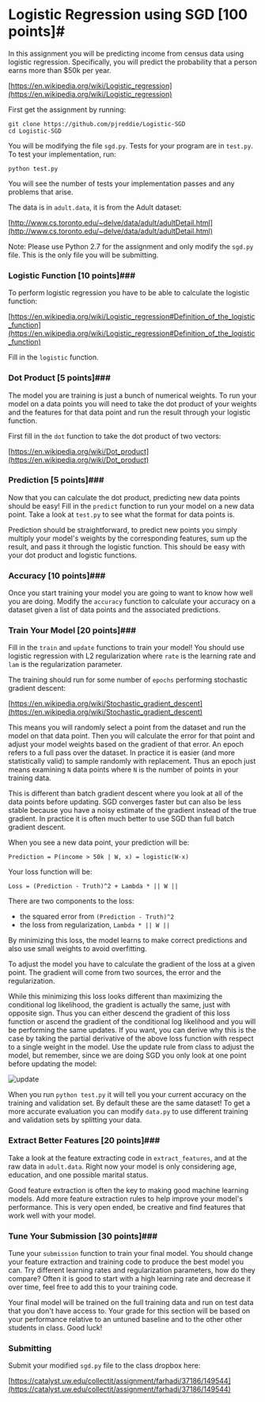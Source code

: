 # Logistic Regression using SGD [100 points]#

In this assignment you will be predicting income from census data using logistic regression. Specifically, you will predict the probability that a person earns more than $50k per year.

[https://en.wikipedia.org/wiki/Logistic_regression](https://en.wikipedia.org/wiki/Logistic_regression)

First get the assignment by running:
    
    git clone https://github.com/pjreddie/Logistic-SGD
    cd Logistic-SGD

You will be modifying the file `sgd.py`. Tests for your program are in `test.py`. To test your implementation, run:

    python test.py

You will see the number of tests your implementation passes and any problems that arise.

The data is in `adult.data`, it is from the Adult dataset:

[http://www.cs.toronto.edu/~delve/data/adult/adultDetail.html](http://www.cs.toronto.edu/~delve/data/adult/adultDetail.html)

Note: Please use Python 2.7 for the assignment and only modify the `sgd.py` file. This is the only file you will be submitting.

### Logistic Function [10 points]###

To perform logistic regression you have to be able to calculate the logistic function:

[https://en.wikipedia.org/wiki/Logistic_regression#Definition_of_the_logistic_function](https://en.wikipedia.org/wiki/Logistic_regression#Definition_of_the_logistic_function)

Fill in the `logistic` function.

### Dot Product [5 points]###

The model you are training is just a bunch of numerical weights. To run your model on a data points you will need to take the dot product of your weights and the features for that data point and run the result through your logistic function.

First fill in the `dot` function to take the dot product of two vectors:

[https://en.wikipedia.org/wiki/Dot_product](https://en.wikipedia.org/wiki/Dot_product)

### Prediction [5 points]###

Now that you can calculate the dot product, predicting new data points should be easy! Fill in the `predict` function to run your model on a new data point. Take a look at `test.py` to see what the format for data points is.

Prediction should be straightforward, to predict new points you simply multiply your model's weights by the corresponding features, sum up the result, and pass it through the logistic function. This should be easy with your dot product and logistic functions.


### Accuracy [10 points]###

Once you start training your model you are going to want to know how well you are doing. Modify the `accuracy` function to calculate your accuracy on a dataset given a list of data points and the associated predictions.

### Train Your Model [20 points]###

Fill in the `train` and `update` functions to train your model! You should use logistic regression with L2 regularization where `rate` is the learning rate and `lam` is the regularization parameter.

The training should run for some number of `epochs` performing stochastic gradient descent:

[https://en.wikipedia.org/wiki/Stochastic_gradient_descent](https://en.wikipedia.org/wiki/Stochastic_gradient_descent)

This means you will randomly select a point from the dataset and run the model on that data point. Then you will calculate the error for that point and adjust your model weights based on the gradient of that error. An epoch refers to a full pass over the dataset. In practice it is easier (and more statistically valid) to sample randomly with replacement. Thus an epoch just means examining `N` data points where `N` is the number of points in your training data. 

This is different than batch gradient descent where you look at all of the data points before updating. SGD converges faster but can also be less stable because you have a noisy estimate of the gradient instead of the true gradient. In practice it is often much better to use SGD than full batch gradient descent.

When you see a new data point, your prediction will be:

    Prediction = P(income > 50k | W, x) = logistic(W·x)

Your loss function will be:

    Loss = (Prediction - Truth)^2 + Lambda * || W ||

There are two components to the loss:

- the squared error from `(Prediction - Truth)^2`
- the loss from regularization, `Lambda * || W ||`

By minimizing this loss, the model learns to make correct predictions and also use small weights to avoid overfitting.

To adjust the model you have to calculate the gradient of the loss at a given point. The gradient will come from two sources, the error and the regularization.

While this minimizing this loss looks different than maximizing the conditional log likelihood, the gradient is actually the same, just with opposite sign. Thus you can either descend the gradient of this loss function or ascend the gradient of the conditional log likelihood and you will be performing the same updates. If you want, you can derive why this is the case by taking the partial derivative of the above loss function with respect to a single weight in the model. Use the update rule from class to adjust the model, but remember, since we are doing SGD you only look at one point before updating the model:

![update](http://pjreddie.com/media/files/update.png)

When you run `python test.py` it will tell you your current accuracy on the training and validation set. By default these are the same dataset! To get a more accurate evaluation you can modify `data.py` to use different training and validation sets by splitting your data.

### Extract Better Features [20 points]###

Take a look at the feature extracting code in `extract_features`, and at the raw data in `adult.data`. Right now your model is only considering age, education, and one possible marital status.

Good feature extraction is often the key to making good machine learning models. Add more feature extraction rules to help improve your model's performance. This is very open ended, be creative and find features that work well with your model.


### Tune Your Submission [30 points]###

Tune your `submission` function to train your final model. You should change your feature extraction and training code to produce the best model you can. Try different learning rates and regularization parameters, how do they compare? Often it is good to start with a high learning rate and decrease it over time, feel free to add this to your training code.

Your final model will be trained on the full training data and run on test data that you don't have access to. Your grade for this section will be based on your performance relative to an untuned baseline and to the other other students in class. Good luck!

### Submitting ###

Submit your modified `sgd.py` file to the class dropbox here:

[https://catalyst.uw.edu/collectit/assignment/farhadi/37186/149544](https://catalyst.uw.edu/collectit/assignment/farhadi/37186/149544)



